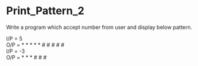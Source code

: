 # Print_Pattern_2

Write a program which accept number from user and display below pattern.

I/P = 5     
O/P =   *   *   *   *   *   #   #   #   #   #     
I/P = -3    
O/P =   *   *   *   #   #    #    
